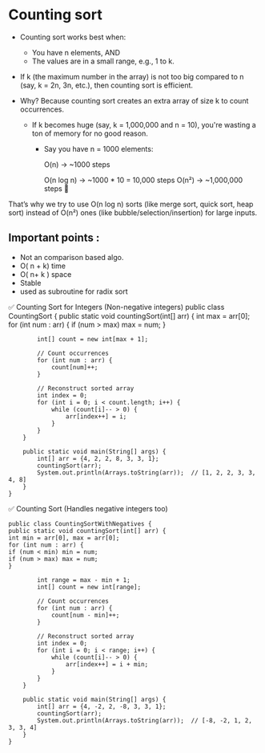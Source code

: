 # Counting sort
- Counting sort works best when:

   - You have n elements, AND
   - The values are in a small range, e.g., 1 to k.

- If k (the maximum number in the array) is not too big compared to n (say, k = 2n, 3n, etc.), then counting sort is efficient.
- Why? Because counting sort creates an extra array of size k to count occurrences.
  - If k becomes huge (say, k = 1,000,000 and n = 10), you're wasting a ton of memory for no good reason.

    - Say you have n = 1000 elements:

        O(n) → ~1000 steps

        O(n log n) → ~1000 * 10 = 10,000 steps
        O(n²) → ~1,000,000 steps 😬

That’s why we try to use O(n log n) sorts (like merge sort, quick sort, heap sort) instead of O(n²) ones (like bubble/selection/insertion) for large inputs.

## Important points :
- Not an comparison based algo.
- O( n + k) time
- O( n+ k ) space 
- Stable
- used as subroutine for radix sort 

✅ Counting Sort for Integers (Non-negative integers)
    public class CountingSort {
    public static void countingSort(int[] arr) {
    int max = arr[0];
    for (int num : arr) {
    if (num > max) max = num;
    }
    
            int[] count = new int[max + 1];
    
            // Count occurrences
            for (int num : arr) {
                count[num]++;
            }
    
            // Reconstruct sorted array
            int index = 0;
            for (int i = 0; i < count.length; i++) {
                while (count[i]-- > 0) {
                    arr[index++] = i;
                }
            }
        }
    
        public static void main(String[] args) {
            int[] arr = {4, 2, 2, 8, 3, 3, 1};
            countingSort(arr);
            System.out.println(Arrays.toString(arr));  // [1, 2, 2, 3, 3, 4, 8]
        }
    }

✅ Counting Sort (Handles negative integers too)

    public class CountingSortWithNegatives {
    public static void countingSort(int[] arr) {
    int min = arr[0], max = arr[0];
    for (int num : arr) {
    if (num < min) min = num;
    if (num > max) max = num;
    }
    
            int range = max - min + 1;
            int[] count = new int[range];
    
            // Count occurrences
            for (int num : arr) {
                count[num - min]++;
            }
    
            // Reconstruct sorted array
            int index = 0;
            for (int i = 0; i < range; i++) {
                while (count[i]-- > 0) {
                    arr[index++] = i + min;
                }
            }
        }
    
        public static void main(String[] args) {
            int[] arr = {4, -2, 2, -8, 3, 3, 1};
            countingSort(arr);
            System.out.println(Arrays.toString(arr));  // [-8, -2, 1, 2, 3, 3, 4]
        }
    }

